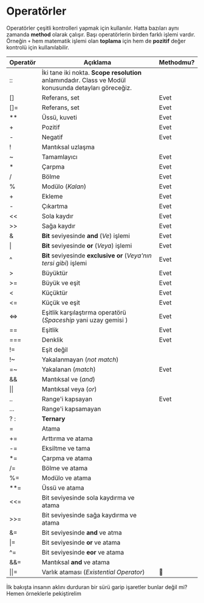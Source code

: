 # Operatörler

Operatörler çeşitli kontrolleri yapmak için kullanılır. Hatta bazıları aynı zamanda **method** olarak çalışır. Başı operatörlerin birden farklı işlemi vardır. Örneğin `+` hem matematik işlemi olan **toplama** için hem de **pozitif** değer kontrolü için kullanılabilir.

| Operatör | Açıklama | Methodmu? |
| -- | -- | -- |
| :: | İki tane iki nokta. **Scope resolution** anlamındadır. Class ve Modül konusunda detayları göreceğiz. | |
| [] | Referans, set | Evet |
| []= | Referans, set | Evet |
| ** | Üssü, kuveti | Evet |
| + | Pozitif | Evet |
| - | Negatif | Evet |
| ! | Mantıksal uzlaşma |  |
| ~ | Tamamlayıcı | Evet |
| * | Çarpma | Evet |
| / | Bölme | Evet |
| % | Modülo (_Kalan_) | Evet |
| + | Ekleme | Evet |
| - | Çıkartma | Evet |
| << | Sola kaydır | Evet |
| >> | Sağa kaydır | Evet |
| & | **Bit** seviyesinde **and** (_Ve_) işlemi | Evet |
| &#124; | **Bit** seviyesinde **or** (_Veya_) işlemi | Evet |
| ^ | **Bit** seviyesinde **exclusive or** (_Veya'nın tersi gibi_) işlemi | Evet |
| > | Büyüktür | Evet |
| >= | Büyük ve eşit | Evet |
| < | Küçüktür | Evet |
| <= | Küçük ve eşit | Evet |
| <=> | Eşitlik karşılaştırma operatörü (_Spaceship_ yani uzay gemisi ) | Evet |
| == | Eşitlik | Evet |
| === | Denklik | Evet |
| != | Eşit değil |  |
| !~ | Yakalanmayan (_not match_) |   |
| =~ | Yakalanan (_match_) | Evet |
| && | Mantıksal ve (_and_) |  |
| &#124;&#124; | Mantıksal veya (_or_) |  |
| .. | Range'i kapsayan | Evet |
| ... | Range'i kapsamayan |  |
| ? : | **Ternary** |  |
| = | Atama |  |
| += | Arttırma ve atama |  |
| -= | Eksiltme ve tama |  |
| *= | Çarpma ve atama |  |
| /= | Bölme ve atama |  |
| %= | Modülo ve atama |  |
| **= | Üssü ve atama |  |
| <<= | Bit seviyesinde sola kaydırma ve atama |  |
| >>= | Bit seviyesinde sağa kaydırma ve atama |  |
| &= | Bit seviyesinde **and** ve atma |  |
| &#124;= | Bit seviyesinde **or** ve atama |  |
| ^= | Bit seviyesinde **eor** ve atama |  |
| &&= | Mantıksal **and** ve atama |  |
| &#124;&#124;= | Varlık ataması (_Existential Operator_) | &#20; |

İlk bakışta insanın aklını durduran bir sürü garip işaretler bunlar değil mi? Hemen örneklerle pekiştirelim
